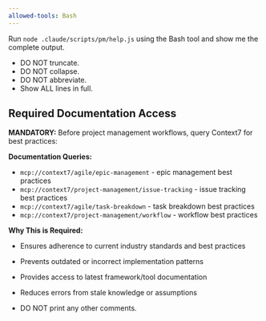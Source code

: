```yaml
---
allowed-tools: Bash
---
```


Run `node .claude/scripts/pm/help.js` using the Bash tool and show me the complete output.

- DO NOT truncate.
- DO NOT collapse.
- DO NOT abbreviate.
- Show ALL lines in full.
## Required Documentation Access

**MANDATORY:** Before project management workflows, query Context7 for best practices:

**Documentation Queries:**
- `mcp://context7/agile/epic-management` - epic management best practices
- `mcp://context7/project-management/issue-tracking` - issue tracking best practices
- `mcp://context7/agile/task-breakdown` - task breakdown best practices
- `mcp://context7/project-management/workflow` - workflow best practices

**Why This is Required:**
- Ensures adherence to current industry standards and best practices
- Prevents outdated or incorrect implementation patterns
- Provides access to latest framework/tool documentation
- Reduces errors from stale knowledge or assumptions


- DO NOT print any other comments.
